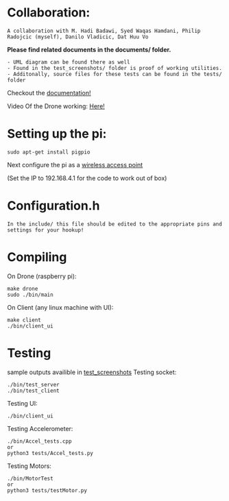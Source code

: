 # Collaboration:

    A collaboration with M. Hadi Badawi, Syed Waqas Hamdani, Philip Radojcic (myself), Danilo Vladicic, Dat Huu Vo

**Please find related documents in the documents/ folder.**

    - UML diagram can be found there as well
    - Found in the test_screenshots/ folder is proof of working utilities.
  	- Additonally, source files for these tests can be found in the tests/ folder

Checkout the [documentation!](https://danilovlad.github.io/Drone/) 

Video Of the Drone working: [Here!](https://drive.google.com/file/d/1PWa7tf55ajyGLO5VAZWS5-eSpB_HxBNT/view?usp=sharing)

# Setting up the pi:

    sudo apt-get install pigpio

Next configure the pi as a [wireless access point](https://www.raspberrypi.org/documentation/configuration/wireless/access-point.md)

(Set the IP to 192.168.4.1 for the code to work out of box)

# Configuration.h

    In the include/ this file should be edited to the appropriate pins and settings for your hookup!

# Compiling

On Drone (raspberry pi):

    make drone
    sudo ./bin/main

On Client (any linux machine with UI):

    make client
    ./bin/client_ui
    

# Testing

sample outputs availible in [test_screenshots](https://github.com/DaniloVlad/Drone/tree/master/test_screenshots)
Testing socket:

    ./bin/test_server
    ./bin/test_client

Testing UI:

    ./bin/client_ui

Testing Accelerometer:

    ./bin/Accel_tests.cpp
    or
    python3 tests/Accel_tests.py

Testing Motors:

    ./bin/MotorTest
    or
    python3 tests/testMotor.py

